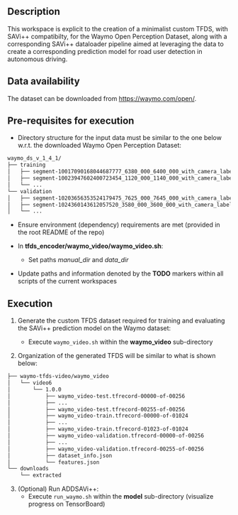 ## Description

This workspace is explicit to the creation of a minimalist custom TFDS, with SAVi++ compatibilty, for the Waymo Open Perception Dataset, along with a corresponding SAVi++ dataloader pipeline aimed at leveraging the data to create a corresponding prediction model for road user detection in autonomous driving.


## Data availability

The dataset can be downloaded from https://waymo.com/open/.


## Pre-requisites for execution

- Directory structure for the input data must be similar to the one below w.r.t. the downloaded Waymo Open Perception Dataset:
```bash
waymo_ds_v_1_4_1/
├── training
│   ├── segment-10017090168044687777_6380_000_6400_000_with_camera_labels.tfrecord
│   ├── segment-10023947602400723454_1120_000_1140_000_with_camera_labels.tfrecord
│   └── ...
└── validation
│   ├── segment-10203656353524179475_7625_000_7645_000_with_camera_labels.tfrecord
│   ├── segment-1024360143612057520_3580_000_3600_000_with_camera_labels.tfrecord
│   └── ...
```

- Ensure environment (dependency) requirements are met (provided in the root README of the repo)

- In **tfds_encoder/waymo_video/waymo_video.sh**: 
   - Set paths *manual_dir* and *data_dir*

- Update paths and information denoted by the **TODO** markers within all scripts of the current workspaces


## Execution

1. Generate the custom TFDS dataset required for training and evaluating the SAVi++ prediction model on the Waymo dataset:
   - Execute `waymo_video.sh` within the **waymo_video** sub-directory

2. Organization of the generated TFDS will be similar to what is shown below:
```bash
├── waymo-tfds-video/waymo_video
│   └── video6
│       └── 1.0.0
│           ├── waymo_video-test.tfrecord-00000-of-00256
│           ├── ...
│           ├── waymo_video-test.tfrecord-00255-of-00256
│           ├── waymo_video-train.tfrecord-00000-of-01024
│           ├── ...
│           ├── waymo_video-train.tfrecord-01023-of-01024
│           ├── waymo_video-validation.tfrecord-00000-of-00256
│           ├── ...
│           ├── waymo_video-validation.tfrecord-00255-of-00256
│           ├── dataset_info.json
│           └── features.json
└── downloads
    └── extracted
```

3. (Optional) Run ADDSAVi++:
   - Execute `run_waymo.sh` within the **model** sub-directory (visualize progress on TensorBoard)